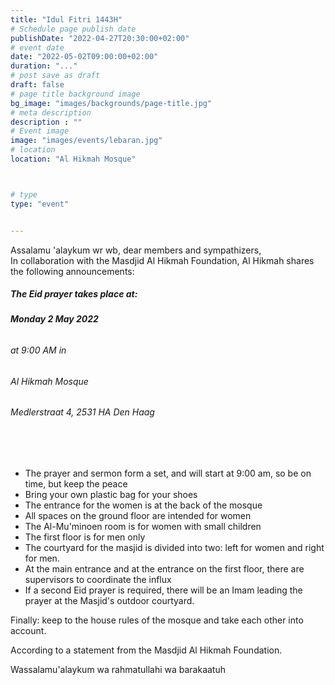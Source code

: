 ```yaml
---
title: "Idul Fitri 1443H"
# Schedule page publish date
publishDate: "2022-04-27T20:30:00+02:00"
# event date
date: "2022-05-02T09:00:00+02:00"
duration: "..."
# post save as draft
draft: false
# page title background image
bg_image: "images/backgrounds/page-title.jpg"
# meta description
description : ""
# Event image
image: "images/events/lebaran.jpg"
# location
location: "Al Hikmah Mosque"



# type
type: "event"


---
```


Assalamu 'alaykum wr wb, dear members and sympathizers,<br/>
In collaboration with the Masdjid Al Hikmah Foundation, Al Hikmah shares the following announcements:

##### The Eid prayer takes place at: </br>
###### <b> Monday 2 May 2022</b> </br>
###### at 9:00 AM in </br>
###### Al Hikmah Mosque</br>
###### Medlerstraat 4, 2531 HA Den Haag

<br/>
<br/>

* The prayer and sermon form a set, and will start at 9:00 am, so be on time, but keep the peace
* Bring your own plastic bag for your shoes
* The entrance for the women is at the back of the mosque
* All spaces on the ground floor are intended for women
* The Al-Mu'minoen room is for women with small children
* The first floor is for men only
* The courtyard for the masjid is divided into two: left for women and right for men.
* At the main entrance and at the entrance on the first floor, there are supervisors to coordinate the influx
* If a second Eid prayer is required, there will be an Imam leading the prayer at the Masjid's outdoor courtyard.

Finally: keep to the house rules of the mosque and take each other into account.

According to a statement from the Masdjid Al Hikmah Foundation.

Wassalamu'alaykum wa rahmatullahi wa barakaatuh
